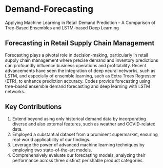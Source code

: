 # Demand-Forecasting
Applying Machine Learning in Retail Demand Prediction – A Comparison of Tree-Based Ensembles and LSTM-based Deep Learning

## Forecasting in Retail Supply Chain Management

Forecasting plays a pivotal role in decision-making, particularly in retail supply chain management where precise demand and inventory predictions can profoundly influence business operations and profitability. Recent advancements have seen the integration of deep neural networks, such as LSTM, and especially of ensemble learning, such as Extra Trees Regressor (ETR), to enhance prediction accuracy.
Codes provide forecasting using tree-based ensemble demand forecasting and deep learning with LSTM networks.

## Key Contributions
1. Extend beyond using only historical demand data by incorporating diverse and also external features, such as weather and COVID-related data.
2. Employed a substantial dataset from a prominent supermarket, ensuring real-world applicability of our findings.
3. Leverage the power of advanced machine learning techniques by employing two state-of-the-art models.
4. Comprehensively evaluate our forecasting models, analyzing their performance across three distinct perishable product categories.
